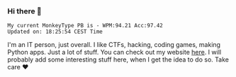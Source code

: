 ### Hi there 👋
<!-- PB START -->
```
My current MonkeyType PB is - WPM:94.21 Acc:97.42
Updated on: 18:25:54 CEST Time
```
<!-- PB END -->
I'm an IT person, just overall. I like CTFs, hacking, coding games, making Python apps. Just a lot of stuff.
You can check out my website [here](https://skill3472.github.io/).
I will probably add some interesting stuff here, when I get the idea to do so. Take care ❤️
